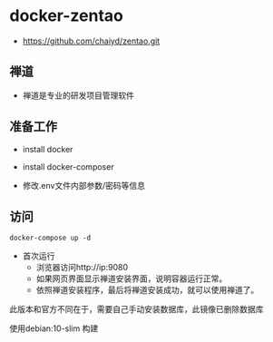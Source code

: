 # docker-zentao

* https://github.com/chaiyd/zentao.git

## 禅道
* 禅道是专业的研发项目管理软件


## 准备工作
* install docker
* install docker-composer

* 修改.env文件内部参数/密码等信息

## 访问

`docker-compose up -d`

* 首次运行
  * 浏览器访问http://ip:9080
  * 如果网页界面显示禅道安装界面，说明容器运行正常。
  * 依照禅道安装程序，最后将禅道安装成功，就可以使用禅道了。

此版本和官方不同在于，需要自己手动安装数据库，此镜像已删除数据库

使用debian:10-slim 构建
